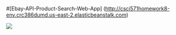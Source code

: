 #[Ebay-API-Product-Search-Web-App] (http://csci571homework8-env.crc386dumd.us-east-2.elasticbeanstalk.com)

![](giphy.gif)

